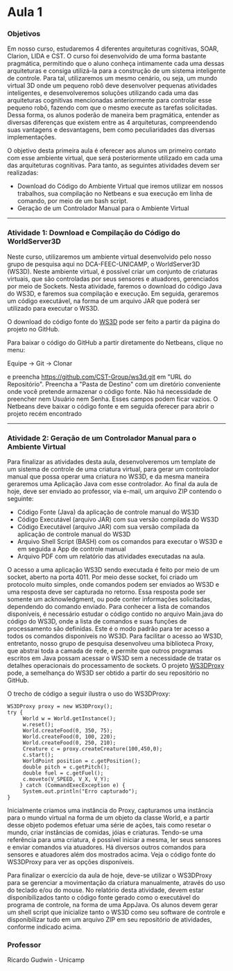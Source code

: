 # Aula 1

### Objetivos
Em nosso curso, estudaremos 4 diferentes arquiteturas cognitivas, SOAR, Clarion, LIDA e CST. O curso foi desenvolvido de uma forma bastante pragmática, permitindo que o aluno conheça intimamente cada uma dessas arquiteturas e consiga utilizá-la para a construção de um sistema inteligente de controle. Para tal, utilizaremos um mesmo cenário, ou seja, um mundo virtual 3D onde um pequeno robô deve desenvolver pequenas atividades inteligentes, e desenvolveremos soluções utilizando cada uma das arquiteturas cognitivas mencionadas anteriormente para controlar esse pequeno robô, fazendo com que o mesmo execute as tarefas solicitadas. Dessa forma, os alunos poderão de maneira bem pragmática, entender as diversas diferenças que existem entre as 4 arquiteturas, compreendendo suas vantagens e desvantagens, bem como peculiaridades das diversas implementações. 

O objetivo desta primeira aula é oferecer aos alunos um primeiro contato com esse ambiente virtual, que será posteriormente utilizado em cada uma das arquiteturas cognitivas. Para tanto, as seguintes atividades devem ser realizadas:
* Download do Código do Ambiente Virtual que iremos utilizar em nossos trabalhos, sua compilação no Netbeans e sua execução em linha de comando, por meio de um bash script.
* Geração de um Controlador Manual para o Ambiente Virtual

---
### Atividade 1: Download e Compilação do Código do WorldServer3D

Neste curso, utilizaremos um ambiente virtual desenvolvido pelo nosso grupo de pesquisa aqui no DCA-FEEC-UNICAMP, o WorldServer3D (WS3D). Neste ambiente virtual, é possível criar um conjunto de criaturas virtuais, que são controladas por seus sensores e atuadores, gerenciados por meio de Sockets. Nesta atividade, faremos o download do código Java do WS3D, e faremos sua compilação e execução. Em seguida, geraremos um código executável, na forma de um arquivo JAR que poderá ser utilizado para executar o WS3D.

O download do código fonte do [WS3D](https://github.com/CST-Group/ws3d) pode ser feito a partir da página do projeto no GitHub.

Para baixar o código do GitHub a partir diretamente do Netbeans, clique no menu:

Equipe -> Git -> Clonar

e preencha https://github.com/CST-Group/ws3d.git em "URL do Repositório". Preencha a "Pasta de Destino" com um diretório conveniente onde você pretende armazenar o código fonte. Não há necessidade de preencher nem Usuário nem Senha. Esses campos podem ficar vazios. O Netbeans deve baixar o código fonte e em seguida oferecer para abrir o projeto recém encontrado

---

### Atividade 2: Geração de um Controlador Manual para o Ambiente Virtual

Para finalizar as atividades desta aula, desenvolveremos um template de um sistema de controle de uma criatura virtual, para gerar um controlador manual que possa operar uma criatura no WS3D, e da mesma maneira geraremos uma Aplicação Java com esse controlador. Ao final da aula de hoje, deve ser enviado ao professor, via e-mail, um arquivo ZIP contendo o seguinte:
* Código Fonte (Java) da aplicação de controle manual do WS3D
* Código Executável (arquivo JAR) com sua versão compilada do WS3D
* Código Executável (arquivo JAR) com sua versão compilada da aplicação de controle manual do WS3D
* Arquivo Shell Script (BASH) com os comandos para executar o WS3D e em seguida a App de controle manual
* Arquivo PDF com um relatório das atividades executadas na aula. 

O acesso a uma aplicação WS3D sendo executada é feito por meio de um socket, aberto na porta 4011. Por meio desse socket, foi criado um protocolo muito simples, onde comandos podem ser enviados ao WS3D e uma resposta deve ser capturada no retorno. Essa resposta pode ser somente um acknowledgment, ou pode conter informações solicitadas, dependendo do comando enviado. Para conhecer a lista de comandos disponíveis, é necessário estudar o código contido no arquivo Main.java do código do WS3D, onde a lista de comandos e suas funções de processamento são definidas. Este é o modo padrão para ter acesso a todos os comandos disponíveis no WS3D. Para facilitar o acesso ao WS3D, entretanto, nosso grupo de pesquisa desenvolveu uma biblioteca Proxy, que abstrai toda a camada de rede, e permite que outros programas escritos em Java possam acessar o WS3D sem a necessidade de tratar os detalhes operacionais do processamento de sockets. O projeto [WS3DProxy](https://github.com/CST-Group/WS3DProxy) pode, a semelhança do WS3D ser obtido a partir do seu repositório no GitHub.

O trecho de código a seguir ilustra o uso do WS3DProxy:
```
WS3DProxy proxy = new WS3DProxy();
try {   
     World w = World.getInstance();
     w.reset();
     World.createFood(0, 350, 75);
     World.createFood(0, 100, 220);
     World.createFood(0, 250, 210);
     Creature c = proxy.createCreature(100,450,0);
     c.start();
     WorldPoint position = c.getPosition();
     double pitch = c.getPitch();
     double fuel = c.getFuel();
     c.moveto(V_SPEED, V_X, V_Y);
    } catch (CommandExecException e) {
     System.out.println("Erro capturado"); 
}
```

Inicialmente criamos uma instância do Proxy, capturamos uma instância para o mundo virtual na forma de um objeto da classe World, e a partir desse objeto podemos efetuar uma série de ações, tais como resetar o mundo, criar instâncias de comidas, jóias e criaturas. Tendo-se uma referência para uma criatura, é possível iniciar a mesma, ler seus sensores e enviar comandos via atuadores. Há diversos outros comandos para sensores e atuadores além dos mostrados acima. Veja o código fonte do WS3DProxy para ver as opções disponíveis.

Para finalizar o exercício da aula de hoje, deve-se utilizar o WS3DProxy para se gerenciar a movimentação da criatura manualmente, através do uso do teclado e/ou do mouse. No relatório desta atividade, devem estar disponibilizados tanto o código fonte gerado como o executável do programa de controle, na forma de uma AppJava. Os alunos devem gerar um shell script que inicialize tanto o WS3D como seu software de controle e disponibilizar tudo em um arquivo ZIP em seu repositório de atividades, conforme indicado acima.

### Professor
Ricardo Gudwin - Unicamp
